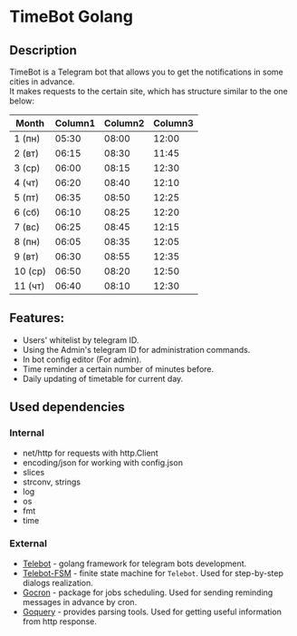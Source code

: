 # TimeBot Golang
## Description

TimeBot is a Telegram bot that allows you to get the notifications in some cities in advance.  
It makes requests to the certain site, which has structure similar to the one below:

| Month | Column1 | Column2 | Column3 |
| ---- | :--- | :--- | :--- |
| 1 (пн) | 05:30 | 08:00 | 12:00 |
| 2 (вт) | 06:15 | 08:30 | 11:45 |
| 3 (ср) | 06:00 | 08:15 | 12:30 |
| 4 (чт) | 06:20 | 08:40 | 12:10 |
| 5 (пт) | 06:35 | 08:50 | 12:25 |
| 6 (сб) | 06:10 | 08:25 | 12:20 |
| 7 (вс) | 06:25 | 08:45 | 12:15 |
| 8 (пн) | 06:05 | 08:35 | 12:05 |
| 9 (вт) | 06:30 | 08:55 | 12:35 |
| 10 (ср) | 06:50 | 08:20 | 12:50 |
| 11 (чт) | 06:40 | 08:10 | 12:30 |

## Features:
- Users' whitelist by telegram ID.
- Using the Admin's telegram ID for administration commands.
- In bot config editor (For admin).
- Time reminder a certain number of minutes before.
- Daily updating of timetable for current day.

## Used dependencies
### Internal
- net/http for requests with http.Client
- encoding/json for working with config.json
- slices
- strconv, strings
- log
- os
- fmt
- time

### External
- [Telebot](https://github.com/tucnak/telebot) - golang framework for telegram bots development.
- [Telebot-FSM](https://github.com/vitaliy-ukiru/fsm-telebot) - finite state machine for `Telebot`. Used for step-by-step dialogs realization.
- [Gocron](https://github.com/go-co-op/gocron) - package for jobs scheduling. Used for sending reminding messages in advance by cron.
- [Goquery](https://github.com/PuerkitoBio/goquery) - provides parsing tools. Used for getting useful information from http response.
  